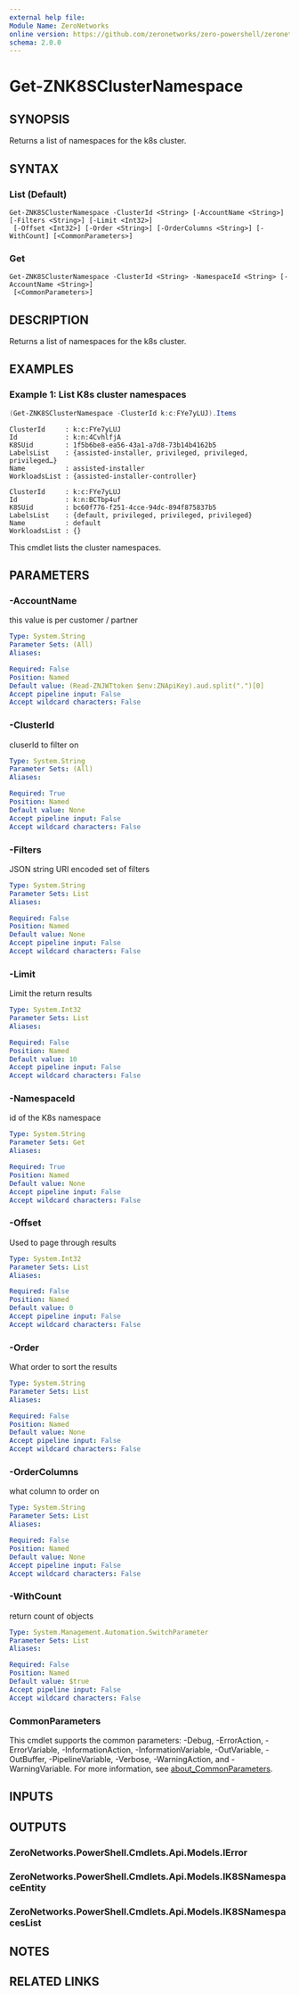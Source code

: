 ```yaml
---
external help file:
Module Name: ZeroNetworks
online version: https://github.com/zeronetworks/zero-powershell/zeronetworks/get-znk8sclusternamespace
schema: 2.0.0
---
```


# Get-ZNK8SClusterNamespace

## SYNOPSIS
Returns a list of namespaces for the k8s cluster.

## SYNTAX

### List (Default)
```
Get-ZNK8SClusterNamespace -ClusterId <String> [-AccountName <String>] [-Filters <String>] [-Limit <Int32>]
 [-Offset <Int32>] [-Order <String>] [-OrderColumns <String>] [-WithCount] [<CommonParameters>]
```

### Get
```
Get-ZNK8SClusterNamespace -ClusterId <String> -NamespaceId <String> [-AccountName <String>]
 [<CommonParameters>]
```

## DESCRIPTION
Returns a list of namespaces for the k8s cluster.

## EXAMPLES

### Example 1: List K8s cluster namespaces
```powershell
(Get-ZNK8SClusterNamespace -ClusterId k:c:FYe7yLUJ).Items
```

```output
ClusterId     : k:c:FYe7yLUJ
Id            : k:n:4CvhlfjA
K8SUid        : 1f5b6be8-ea56-43a1-a7d8-73b14b4162b5
LabelsList    : {assisted-installer, privileged, privileged, privileged…}
Name          : assisted-installer
WorkloadsList : {assisted-installer-controller}

ClusterId     : k:c:FYe7yLUJ
Id            : k:n:BCTbp4uf
K8SUid        : bc60f776-f251-4cce-94dc-894f875837b5
LabelsList    : {default, privileged, privileged, privileged}
Name          : default
WorkloadsList : {}
```

This cmdlet lists the cluster namespaces.

## PARAMETERS

### -AccountName
this value is per customer / partner

```yaml
Type: System.String
Parameter Sets: (All)
Aliases:

Required: False
Position: Named
Default value: (Read-ZNJWTtoken $env:ZNApiKey).aud.split(".")[0]
Accept pipeline input: False
Accept wildcard characters: False
```

### -ClusterId
cluserId to filter on

```yaml
Type: System.String
Parameter Sets: (All)
Aliases:

Required: True
Position: Named
Default value: None
Accept pipeline input: False
Accept wildcard characters: False
```

### -Filters
JSON string URI encoded set of filters

```yaml
Type: System.String
Parameter Sets: List
Aliases:

Required: False
Position: Named
Default value: None
Accept pipeline input: False
Accept wildcard characters: False
```

### -Limit
Limit the return results

```yaml
Type: System.Int32
Parameter Sets: List
Aliases:

Required: False
Position: Named
Default value: 10
Accept pipeline input: False
Accept wildcard characters: False
```

### -NamespaceId
id of the K8s namespace

```yaml
Type: System.String
Parameter Sets: Get
Aliases:

Required: True
Position: Named
Default value: None
Accept pipeline input: False
Accept wildcard characters: False
```

### -Offset
Used to page through results

```yaml
Type: System.Int32
Parameter Sets: List
Aliases:

Required: False
Position: Named
Default value: 0
Accept pipeline input: False
Accept wildcard characters: False
```

### -Order
What order to sort the results

```yaml
Type: System.String
Parameter Sets: List
Aliases:

Required: False
Position: Named
Default value: None
Accept pipeline input: False
Accept wildcard characters: False
```

### -OrderColumns
what column to order on

```yaml
Type: System.String
Parameter Sets: List
Aliases:

Required: False
Position: Named
Default value: None
Accept pipeline input: False
Accept wildcard characters: False
```

### -WithCount
return count of objects

```yaml
Type: System.Management.Automation.SwitchParameter
Parameter Sets: List
Aliases:

Required: False
Position: Named
Default value: $true
Accept pipeline input: False
Accept wildcard characters: False
```

### CommonParameters
This cmdlet supports the common parameters: -Debug, -ErrorAction, -ErrorVariable, -InformationAction, -InformationVariable, -OutVariable, -OutBuffer, -PipelineVariable, -Verbose, -WarningAction, and -WarningVariable. For more information, see [about_CommonParameters](http://go.microsoft.com/fwlink/?LinkID=113216).

## INPUTS

## OUTPUTS

### ZeroNetworks.PowerShell.Cmdlets.Api.Models.IError

### ZeroNetworks.PowerShell.Cmdlets.Api.Models.IK8SNamespaceEntity

### ZeroNetworks.PowerShell.Cmdlets.Api.Models.IK8SNamespacesList

## NOTES

## RELATED LINKS

